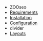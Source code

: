 - ZOOseo
- [Requirements](ZOOseo/requirements.md)
- [Installation](ZOOseo/installation.md)
- [Configuration](ZOOseo/configuration.md)
- divider
- [Layouts](ZOOseo/layouts.md)